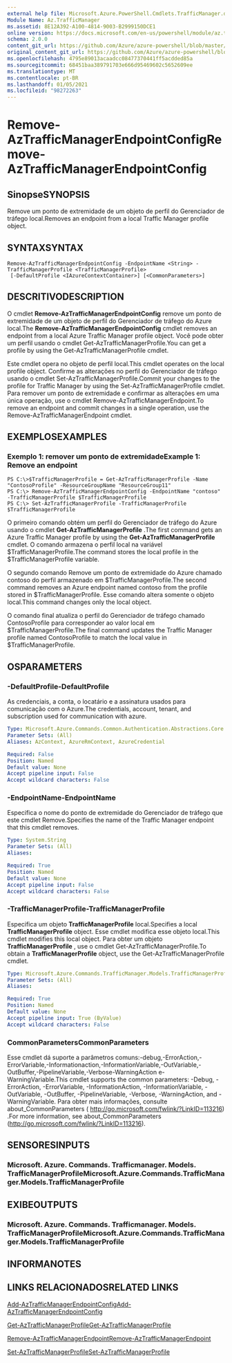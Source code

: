 ```yaml
---
external help file: Microsoft.Azure.PowerShell.Cmdlets.TrafficManager.dll-Help.xml
Module Name: Az.TrafficManager
ms.assetid: 8E12A392-A100-4814-9003-B2999150DCE1
online version: https://docs.microsoft.com/en-us/powershell/module/az.trafficmanager/remove-aztrafficmanagerendpointconfig
schema: 2.0.0
content_git_url: https://github.com/Azure/azure-powershell/blob/master/src/TrafficManager/TrafficManager/help/Remove-AzTrafficManagerEndpointConfig.md
original_content_git_url: https://github.com/Azure/azure-powershell/blob/master/src/TrafficManager/TrafficManager/help/Remove-AzTrafficManagerEndpointConfig.md
ms.openlocfilehash: 4795e89013acaadcc08477370441ff5acdded85a
ms.sourcegitcommit: 68451baa389791703e666d95469602c5652609ee
ms.translationtype: MT
ms.contentlocale: pt-BR
ms.lasthandoff: 01/05/2021
ms.locfileid: "98272263"
---
```

# <span data-ttu-id="130c1-101">Remove-AzTrafficManagerEndpointConfig</span><span class="sxs-lookup"><span data-stu-id="130c1-101">Remove-AzTrafficManagerEndpointConfig</span></span>

## <span data-ttu-id="130c1-102">Sinopse</span><span class="sxs-lookup"><span data-stu-id="130c1-102">SYNOPSIS</span></span>
<span data-ttu-id="130c1-103">Remove um ponto de extremidade de um objeto de perfil do Gerenciador de tráfego local.</span><span class="sxs-lookup"><span data-stu-id="130c1-103">Removes an endpoint from a local Traffic Manager profile object.</span></span>

## <span data-ttu-id="130c1-104">SYNTAX</span><span class="sxs-lookup"><span data-stu-id="130c1-104">SYNTAX</span></span>

```
Remove-AzTrafficManagerEndpointConfig -EndpointName <String> -TrafficManagerProfile <TrafficManagerProfile>
 [-DefaultProfile <IAzureContextContainer>] [<CommonParameters>]
```

## <span data-ttu-id="130c1-105">DESCRITIVO</span><span class="sxs-lookup"><span data-stu-id="130c1-105">DESCRIPTION</span></span>
<span data-ttu-id="130c1-106">O cmdlet **Remove-AzTrafficManagerEndpointConfig** remove um ponto de extremidade de um objeto de perfil do Gerenciador de tráfego do Azure local.</span><span class="sxs-lookup"><span data-stu-id="130c1-106">The **Remove-AzTrafficManagerEndpointConfig** cmdlet removes an endpoint from a local Azure Traffic Manager profile object.</span></span>
<span data-ttu-id="130c1-107">Você pode obter um perfil usando o cmdlet Get-AzTrafficManagerProfile.</span><span class="sxs-lookup"><span data-stu-id="130c1-107">You can get a profile by using the Get-AzTrafficManagerProfile cmdlet.</span></span>

<span data-ttu-id="130c1-108">Este cmdlet opera no objeto de perfil local.</span><span class="sxs-lookup"><span data-stu-id="130c1-108">This cmdlet operates on the local profile object.</span></span>
<span data-ttu-id="130c1-109">Confirme as alterações no perfil do Gerenciador de tráfego usando o cmdlet Set-AzTrafficManagerProfile.</span><span class="sxs-lookup"><span data-stu-id="130c1-109">Commit your changes to the profile for Traffic Manager by using the Set-AzTrafficManagerProfile cmdlet.</span></span>
<span data-ttu-id="130c1-110">Para remover um ponto de extremidade e confirmar as alterações em uma única operação, use o cmdlet Remove-AzTrafficManagerEndpoint.</span><span class="sxs-lookup"><span data-stu-id="130c1-110">To remove an endpoint and commit changes in a single operation, use the Remove-AzTrafficManagerEndpoint cmdlet.</span></span>

## <span data-ttu-id="130c1-111">EXEMPLOS</span><span class="sxs-lookup"><span data-stu-id="130c1-111">EXAMPLES</span></span>

### <span data-ttu-id="130c1-112">Exemplo 1: remover um ponto de extremidade</span><span class="sxs-lookup"><span data-stu-id="130c1-112">Example 1: Remove an endpoint</span></span>
```
PS C:\>$TrafficManagerProfile = Get-AzTrafficManagerProfile -Name "ContosoProfile" -ResourceGroupName "ResourceGroup11"
PS C:\> Remove-AzTrafficManagerEndpointConfig -EndpointName "contoso" -TrafficManagerProfile $TrafficManagerProfile 
PS C:\> Set-AzTrafficManagerProfile -TrafficManagerProfile $TrafficManagerProfile
```

<span data-ttu-id="130c1-113">O primeiro comando obtém um perfil do Gerenciador de tráfego do Azure usando o cmdlet **Get-AzTrafficManagerProfile** .</span><span class="sxs-lookup"><span data-stu-id="130c1-113">The first command gets an Azure Traffic Manager profile by using the **Get-AzTrafficManagerProfile** cmdlet.</span></span>
<span data-ttu-id="130c1-114">O comando armazena o perfil local na variável $TrafficManagerProfile.</span><span class="sxs-lookup"><span data-stu-id="130c1-114">The command stores the local profile in the $TrafficManagerProfile variable.</span></span>

<span data-ttu-id="130c1-115">O segundo comando Remove um ponto de extremidade do Azure chamado contoso do perfil armazenado em $TrafficManagerProfile.</span><span class="sxs-lookup"><span data-stu-id="130c1-115">The second command removes an Azure endpoint named contoso from the profile stored in $TrafficManagerProfile.</span></span>
<span data-ttu-id="130c1-116">Esse comando altera somente o objeto local.</span><span class="sxs-lookup"><span data-stu-id="130c1-116">This command changes only the local object.</span></span>

<span data-ttu-id="130c1-117">O comando final atualiza o perfil do Gerenciador de tráfego chamado ContosoProfile para corresponder ao valor local em $TrafficManagerProfile.</span><span class="sxs-lookup"><span data-stu-id="130c1-117">The final command updates the Traffic Manager profile named ContosoProfile to match the local value in $TrafficManagerProfile.</span></span>

## <span data-ttu-id="130c1-118">OS</span><span class="sxs-lookup"><span data-stu-id="130c1-118">PARAMETERS</span></span>

### <span data-ttu-id="130c1-119">-DefaultProfile</span><span class="sxs-lookup"><span data-stu-id="130c1-119">-DefaultProfile</span></span>
<span data-ttu-id="130c1-120">As credenciais, a conta, o locatário e a assinatura usados para comunicação com o Azure.</span><span class="sxs-lookup"><span data-stu-id="130c1-120">The credentials, account, tenant, and subscription used for communication with azure.</span></span>

```yaml
Type: Microsoft.Azure.Commands.Common.Authentication.Abstractions.Core.IAzureContextContainer
Parameter Sets: (All)
Aliases: AzContext, AzureRmContext, AzureCredential

Required: False
Position: Named
Default value: None
Accept pipeline input: False
Accept wildcard characters: False
```

### <span data-ttu-id="130c1-121">-EndpointName</span><span class="sxs-lookup"><span data-stu-id="130c1-121">-EndpointName</span></span>
<span data-ttu-id="130c1-122">Especifica o nome do ponto de extremidade do Gerenciador de tráfego que este cmdlet Remove.</span><span class="sxs-lookup"><span data-stu-id="130c1-122">Specifies the name of the Traffic Manager endpoint that this cmdlet removes.</span></span>

```yaml
Type: System.String
Parameter Sets: (All)
Aliases:

Required: True
Position: Named
Default value: None
Accept pipeline input: False
Accept wildcard characters: False
```

### <span data-ttu-id="130c1-123">-TrafficManagerProfile</span><span class="sxs-lookup"><span data-stu-id="130c1-123">-TrafficManagerProfile</span></span>
<span data-ttu-id="130c1-124">Especifica um objeto **TrafficManagerProfile** local.</span><span class="sxs-lookup"><span data-stu-id="130c1-124">Specifies a local **TrafficManagerProfile** object.</span></span>
<span data-ttu-id="130c1-125">Esse cmdlet modifica esse objeto local.</span><span class="sxs-lookup"><span data-stu-id="130c1-125">This cmdlet modifies this local object.</span></span>
<span data-ttu-id="130c1-126">Para obter um objeto **TrafficManagerProfile** , use o cmdlet Get-AzTrafficManagerProfile.</span><span class="sxs-lookup"><span data-stu-id="130c1-126">To obtain a **TrafficManagerProfile** object, use the Get-AzTrafficManagerProfile cmdlet.</span></span>

```yaml
Type: Microsoft.Azure.Commands.TrafficManager.Models.TrafficManagerProfile
Parameter Sets: (All)
Aliases:

Required: True
Position: Named
Default value: None
Accept pipeline input: True (ByValue)
Accept wildcard characters: False
```

### <span data-ttu-id="130c1-127">CommonParameters</span><span class="sxs-lookup"><span data-stu-id="130c1-127">CommonParameters</span></span>
<span data-ttu-id="130c1-128">Esse cmdlet dá suporte a parâmetros comuns:-debug,-ErrorAction,-ErrorVariable,-Informationaction,-InformationVariable,-OutVariable,-OutBuffer,-PipelineVariable,-Verbose-WarningAction e-WarningVariable.</span><span class="sxs-lookup"><span data-stu-id="130c1-128">This cmdlet supports the common parameters: -Debug, -ErrorAction, -ErrorVariable, -InformationAction, -InformationVariable, -OutVariable, -OutBuffer, -PipelineVariable, -Verbose, -WarningAction, and -WarningVariable.</span></span> <span data-ttu-id="130c1-129">Para obter mais informações, consulte about_CommonParameters ( http://go.microsoft.com/fwlink/?LinkID=113216) .</span><span class="sxs-lookup"><span data-stu-id="130c1-129">For more information, see about_CommonParameters (http://go.microsoft.com/fwlink/?LinkID=113216).</span></span>

## <span data-ttu-id="130c1-130">SENSORES</span><span class="sxs-lookup"><span data-stu-id="130c1-130">INPUTS</span></span>

### <span data-ttu-id="130c1-131">Microsoft. Azure. Commands. Trafficmanager. Models. TrafficManagerProfile</span><span class="sxs-lookup"><span data-stu-id="130c1-131">Microsoft.Azure.Commands.TrafficManager.Models.TrafficManagerProfile</span></span>

## <span data-ttu-id="130c1-132">EXIBE</span><span class="sxs-lookup"><span data-stu-id="130c1-132">OUTPUTS</span></span>

### <span data-ttu-id="130c1-133">Microsoft. Azure. Commands. Trafficmanager. Models. TrafficManagerProfile</span><span class="sxs-lookup"><span data-stu-id="130c1-133">Microsoft.Azure.Commands.TrafficManager.Models.TrafficManagerProfile</span></span>

## <span data-ttu-id="130c1-134">INFORMA</span><span class="sxs-lookup"><span data-stu-id="130c1-134">NOTES</span></span>

## <span data-ttu-id="130c1-135">LINKS RELACIONADOS</span><span class="sxs-lookup"><span data-stu-id="130c1-135">RELATED LINKS</span></span>

[<span data-ttu-id="130c1-136">Add-AzTrafficManagerEndpointConfig</span><span class="sxs-lookup"><span data-stu-id="130c1-136">Add-AzTrafficManagerEndpointConfig</span></span>](./Add-AzTrafficManagerEndpointConfig.md)

[<span data-ttu-id="130c1-137">Get-AzTrafficManagerProfile</span><span class="sxs-lookup"><span data-stu-id="130c1-137">Get-AzTrafficManagerProfile</span></span>](./Get-AzTrafficManagerProfile.md)

[<span data-ttu-id="130c1-138">Remove-AzTrafficManagerEndpoint</span><span class="sxs-lookup"><span data-stu-id="130c1-138">Remove-AzTrafficManagerEndpoint</span></span>](./Remove-AzTrafficManagerEndpoint.md)

[<span data-ttu-id="130c1-139">Set-AzTrafficManagerProfile</span><span class="sxs-lookup"><span data-stu-id="130c1-139">Set-AzTrafficManagerProfile</span></span>](./Set-AzTrafficManagerProfile.md)


